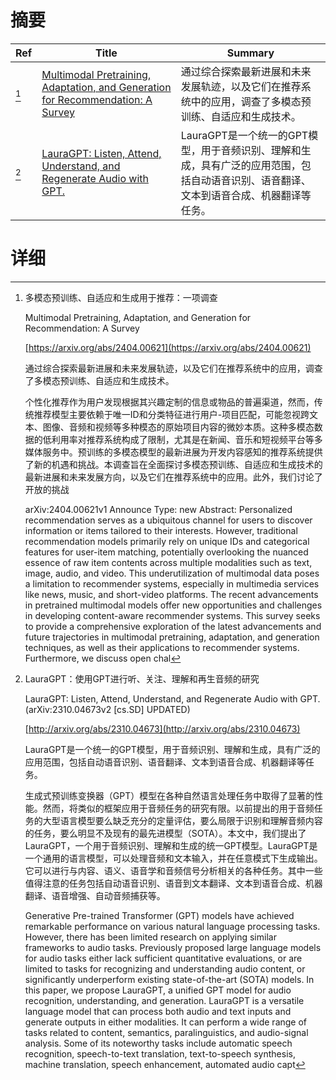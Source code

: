 # 摘要

| Ref | Title | Summary |
| --- | --- | --- |
| [^1] | [Multimodal Pretraining, Adaptation, and Generation for Recommendation: A Survey](https://arxiv.org/abs/2404.00621) | 通过综合探索最新进展和未来发展轨迹，以及它们在推荐系统中的应用，调查了多模态预训练、自适应和生成技术。 |
| [^2] | [LauraGPT: Listen, Attend, Understand, and Regenerate Audio with GPT.](http://arxiv.org/abs/2310.04673) | LauraGPT是一个统一的GPT模型，用于音频识别、理解和生成，具有广泛的应用范围，包括自动语音识别、语音翻译、文本到语音合成、机器翻译等任务。 |

# 详细

[^1]: 多模态预训练、自适应和生成用于推荐：一项调查

    Multimodal Pretraining, Adaptation, and Generation for Recommendation: A Survey

    [https://arxiv.org/abs/2404.00621](https://arxiv.org/abs/2404.00621)

    通过综合探索最新进展和未来发展轨迹，以及它们在推荐系统中的应用，调查了多模态预训练、自适应和生成技术。

    

    个性化推荐作为用户发现根据其兴趣定制的信息或物品的普遍渠道，然而，传统推荐模型主要依赖于唯一ID和分类特征进行用户-项目匹配，可能忽视跨文本、图像、音频和视频等多种模态的原始项目内容的微妙本质。这种多模态数据的低利用率对推荐系统构成了限制，尤其是在新闻、音乐和短视频平台等多媒体服务中。预训练的多模态模型的最新进展为开发内容感知的推荐系统提供了新的机遇和挑战。本调查旨在全面探讨多模态预训练、自适应和生成技术的最新进展和未来发展方向，以及它们在推荐系统中的应用。此外，我们讨论了开放的挑战

    arXiv:2404.00621v1 Announce Type: new  Abstract: Personalized recommendation serves as a ubiquitous channel for users to discover information or items tailored to their interests. However, traditional recommendation models primarily rely on unique IDs and categorical features for user-item matching, potentially overlooking the nuanced essence of raw item contents across multiple modalities such as text, image, audio, and video. This underutilization of multimodal data poses a limitation to recommender systems, especially in multimedia services like news, music, and short-video platforms. The recent advancements in pretrained multimodal models offer new opportunities and challenges in developing content-aware recommender systems. This survey seeks to provide a comprehensive exploration of the latest advancements and future trajectories in multimodal pretraining, adaptation, and generation techniques, as well as their applications to recommender systems. Furthermore, we discuss open chal
    
[^2]: LauraGPT：使用GPT进行听、关注、理解和再生音频的研究

    LauraGPT: Listen, Attend, Understand, and Regenerate Audio with GPT. (arXiv:2310.04673v2 [cs.SD] UPDATED)

    [http://arxiv.org/abs/2310.04673](http://arxiv.org/abs/2310.04673)

    LauraGPT是一个统一的GPT模型，用于音频识别、理解和生成，具有广泛的应用范围，包括自动语音识别、语音翻译、文本到语音合成、机器翻译等任务。

    

    生成式预训练变换器（GPT）模型在各种自然语言处理任务中取得了显著的性能。然而，将类似的框架应用于音频任务的研究有限。以前提出的用于音频任务的大型语言模型要么缺乏充分的定量评估，要么局限于识别和理解音频内容的任务，要么明显不及现有的最先进模型（SOTA）。本文中，我们提出了LauraGPT，一个用于音频识别、理解和生成的统一GPT模型。LauraGPT是一个通用的语言模型，可以处理音频和文本输入，并在任意模式下生成输出。它可以进行与内容、语义、语音学和音频信号分析相关的各种任务。其中一些值得注意的任务包括自动语音识别、语音到文本翻译、文本到语音合成、机器翻译、语音增强、自动音频捕获等。

    Generative Pre-trained Transformer (GPT) models have achieved remarkable performance on various natural language processing tasks. However, there has been limited research on applying similar frameworks to audio tasks. Previously proposed large language models for audio tasks either lack sufficient quantitative evaluations, or are limited to tasks for recognizing and understanding audio content, or significantly underperform existing state-of-the-art (SOTA) models. In this paper, we propose LauraGPT, a unified GPT model for audio recognition, understanding, and generation. LauraGPT is a versatile language model that can process both audio and text inputs and generate outputs in either modalities. It can perform a wide range of tasks related to content, semantics, paralinguistics, and audio-signal analysis. Some of its noteworthy tasks include automatic speech recognition, speech-to-text translation, text-to-speech synthesis, machine translation, speech enhancement, automated audio capt
    

